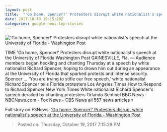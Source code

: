 ```yaml
---
layout: post
title:  "'Go home, Spencer!' Protesters disrupt white nationalist's speech at the University of Florida - Washington Post"
date: 2017-10-19 19:15:28Z
categories: google-news-top-stories
---
```


!['Go home, Spencer!' Protesters disrupt white nationalist's speech at the University of Florida - Washington Post](https://img.washingtonpost.com/rf/image_1484w/2010-2019/WashingtonPost/2017/10/19/National-Enterprise/Images/2017-10-19T173825Z_251677532_RC19DDB337C0_RTRMADP_3_USA-PROTESTS.jpg?t=20170517)

TIME 'Go home, Spencer!' Protesters disrupt white nationalist's speech at the University of Florida Washington Post GAINESVILLE, Fla. — Audience members began heckling and chanting Thursday at a speech by white nationalist Richard Spencer, hoping to drown him out during an appearance at the University of Florida that sparked protests and intense security. Spencer ... 'You are trying to stifle our free speech,' white nationalist Richard Spencer tells Florida protesters Los Angeles Times How to Respond to Richard Spencer New York Times White nationalist Richard Spencer's speech derailed by chanting protesters Orlando Sentinel BBC News - NBCNews.com - Fox News - CBS News all 557 news articles »


Full story on F3News: ['Go home, Spencer!' Protesters disrupt white nationalist's speech at the University of Florida - Washington Post](http://www.f3nws.com/n/ugRFFJ)

> Posted on: Thursday, October 19, 2017 7:15:28 PM

